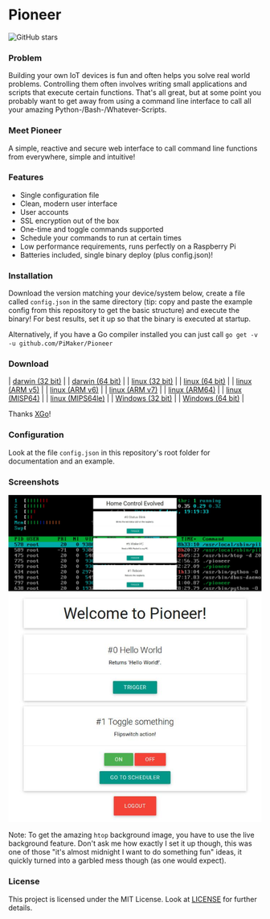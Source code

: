 # Pioneer

![GitHub stars](https://img.shields.io/github/stars/badges/shields.svg?style=social&label=Star)

### Problem

Building your own IoT devices is fun and often helps you solve real world problems. Controlling them often involves writing small applications and scripts that execute certain functions. That's all great, but at some point you probably want to get away from using a command line interface to call all your amazing Python-/Bash-/Whatever-Scripts.

### Meet Pioneer

A simple, reactive and secure web interface to call command line functions from everywhere, simple and intuitive!

### Features

* Single configuration file
* Clean, modern user interface
* User accounts
* SSL encryption out of the box
* One-time and toggle commands supported
* Schedule your commands to run at certain times
* Low performance requirements, runs perfectly on a Raspberry Pi
* Batteries included, single binary deploy (plus config.json)!

### Installation

Download the version matching your device/system below, create a file called `config.json` in the same directory (tip: copy and paste the example config from this repository to get the basic structure) and execute the binary! For best results, set it up so that the binary is executed at startup.

Alternatively, if you have a Go compiler installed you can just call `go get -v -u github.com/PiMaker/Pioneer`

### Download

| [darwin (32 bit)](static/Pioneer-darwin-10.6-386)        |
| [darwin (64 bit)](static/Pioneer-darwin-10.6-amd64)      |
| [linux (32 bit)](static/Pioneer-linux-386)               |
| [linux (64 bit)](static/Pioneer-linux-amd64)             |
| [linux (ARM v5)](static/Pioneer-linux-arm-5)             |
| [linux (ARM v6)](static/Pioneer-linux-arm-6)             |
| [linux (ARM v7)](static/Pioneer-linux-arm-7)             |
| [linux (ARM64)](static/Pioneer-linux-arm64)              |
| [linux (MISP64)](static/Pioneer-linux-mips64)            |
| [linux (MIPS64le)](static/Pioneer-linux-mips64le)        |
| [Windows (32 bit)](static/Pioneer-windows-4.0-386.exe)   |
| [Windows (64 bit)](static/Pioneer-windows-4.0-amd64.exe) |

Thanks [XGo](https://github.com/karalabe/xgo)!

### Configuration

Look at the file `config.json` in this repository's root folder for documentation and an example.

### Screenshots

![screenshot1](static/screenshot1.jpeg)
![screenshot1](static/screenshot2.jpeg)

Note: To get the amazing `htop` background image, you have to use the live background feature. Don't ask me how exactly I set it up though, this was one of those "it's almost midnight I want to do something fun" ideas, it quickly turned into a garbled mess though (as one would expect).

### License

This project is licensed under the MIT License. Look at [LICENSE](LICENSE) for further details.